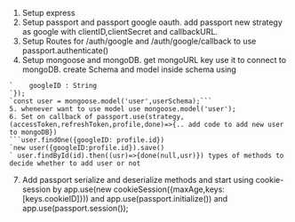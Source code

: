 1. Setup express
2. Setup passport and passport google oauth. add passport new strategy as google with clientID,clientSecret and callbackURL. 
3. Setup Routes for /auth/google and /auth/google/callback to use passport.authenticate()
4. Setup mongoose and mongoDB. get mongoURL key use it to connect to mongoDB. create Schema and model inside schema using 
```const userSchema = new Schema({
`    googleID : String
`});
`const user = mongoose.model('user',userSchema);```
5. whenever want to use model use mongoose.model('user');
6. Set on callback of passport.use(strategy, (accessToken,refreshToken,profile,done)=>{.. add code to add new user to mongoDB})
```user.findOne({googleID: profile.id})
`new user({googleID:profile.id}).save()
` user.findById(id).then((usr)=>{done(null,usr)}) types of methods to decide whether to add user or not
```
7. Add passport serialize and deserialize methods and start using cookie-session by app.use(new cookieSession({maxAge,keys:[keys.cookieID]})) and app.use(passport.initialize()) and app.use(passport.session());
